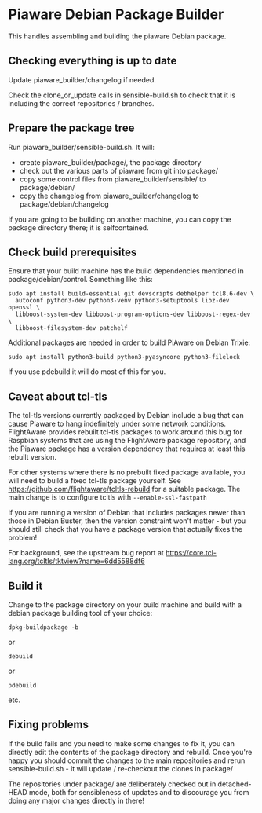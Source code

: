 # Piaware Debian Package Builder

This handles assembling and building the piaware Debian package.

## Checking everything is up to date

Update piaware_builder/changelog if needed.

Check the clone_or_update calls in sensible-build.sh to check that it is
including the correct repositories / branches.

## Prepare the package tree

Run piaware_builder/sensible-build.sh. It will:

* create piaware_builder/package/, the package directory
* check out the various parts of piaware from git into package/
* copy some control files from piaware_builder/sensible/ to package/debian/
* copy the changelog from piaware_builder/changelog to package/debian/changelog

If you are going to be building on another machine, you can copy the
package directory there; it is selfcontained.

## Check build prerequisites

Ensure that your build machine has the build dependencies mentioned in
package/debian/control. Something like this:

```
sudo apt install build-essential git devscripts debhelper tcl8.6-dev \
  autoconf python3-dev python3-venv python3-setuptools libz-dev openssl \
  libboost-system-dev libboost-program-options-dev libboost-regex-dev \
  libboost-filesystem-dev patchelf
```

Additional packages are needed in order to build PiAware on Debian Trixie:

```
sudo apt install python3-build python3-pyasyncore python3-filelock
```

If you use pdebuild it will do most of this for you.

## Caveat about tcl-tls

The tcl-tls versions currently packaged by Debian include a bug that
can cause Piaware to hang indefinitely under some network conditions.
FlightAware provides rebuilt tcl-tls packages to work around this bug
for Raspbian systems that are using the FlightAware package repository,
and the Piaware package has a version dependency that requires at least
this rebuilt version.

For other systems where there is no prebuilt fixed package available,
you will need to build a fixed tcl-tls package yourself.
See https://github.com/flightaware/tcltls-rebuild for a suitable package.
The main change is to configure tcltls with `--enable-ssl-fastpath`

If you are running a version of Debian that includes packages newer than
those in Debian Buster, then the version constraint won't matter - but you
should still check that you have a package version that actually fixes
the problem!

For background, see the upstream bug report at
https://core.tcl-lang.org/tcltls/tktview?name=6dd5588df6

## Build it

Change to the package directory on your build machine and build with a
debian package building tool of your choice:

```
dpkg-buildpackage -b
```

or

```
debuild
```

or

```
pdebuild
```

etc.

## Fixing problems

If the build fails and you need to make some changes to fix it, you can
directly edit the contents of the package directory and rebuild. Once
you're happy you should commit the changes to the main repositories and
rerun sensible-build.sh - it will update / re-checkout the clones in
package/

The repositories under package/ are deliberately checked out in detached-
HEAD mode, both for sensibleness of updates and to discourage you from
doing any major changes directly in there!
